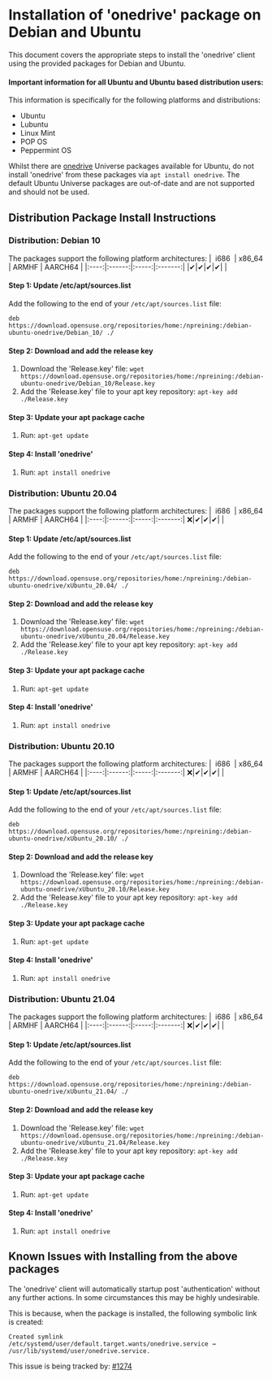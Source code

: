 # Installation of 'onedrive' package on Debian and Ubuntu

This document covers the appropriate steps to install the 'onedrive' client using the provided packages for Debian and Ubuntu.

#### Important information for all Ubuntu and Ubuntu based distribution users:
This information is specifically for the following platforms and distributions:
*   Ubuntu
*   Lubuntu
*   Linux Mint
*   POP OS
*   Peppermint OS

Whilst there are [onedrive](https://packages.ubuntu.com/search?keywords=onedrive&searchon=names&suite=all&section=all) Universe packages available for Ubuntu, do not install 'onedrive' from these packages via `apt install onedrive`. The default Ubuntu Universe packages are out-of-date and are not supported and should not be used.

## Distribution Package Install Instructions

### Distribution: Debian 10
The packages support the following platform architectures:
| &nbsp;i686&nbsp; | x86_64 | ARMHF | AARCH64 |
|:----:|:------:|:-----:|:-------:|
|✔|✔|✔|✔| |

#### Step 1: Update /etc/apt/sources.list
Add the following to the end of your `/etc/apt/sources.list` file:
```text
deb https://download.opensuse.org/repositories/home:/npreining:/debian-ubuntu-onedrive/Debian_10/ ./
```

#### Step 2: Download and add the release key
1.  Download the 'Release.key' file: `wget https://download.opensuse.org/repositories/home:/npreining:/debian-ubuntu-onedrive/Debian_10/Release.key`
2.  Add the 'Release.key' file to your apt key repository: `apt-key add ./Release.key`

#### Step 3: Update your apt package cache
1.  Run: `apt-get update`

#### Step 4: Install 'onedrive'
1.  Run: `apt install onedrive`

### Distribution: Ubuntu 20.04
The packages support the following platform architectures:
| &nbsp;i686&nbsp; | x86_64 | ARMHF | AARCH64 |
|:----:|:------:|:-----:|:-------:|
❌|✔|✔|✔| |

#### Step 1: Update /etc/apt/sources.list
Add the following to the end of your `/etc/apt/sources.list` file:
```text
deb https://download.opensuse.org/repositories/home:/npreining:/debian-ubuntu-onedrive/xUbuntu_20.04/ ./
```

#### Step 2: Download and add the release key
1.  Download the 'Release.key' file: `wget https://download.opensuse.org/repositories/home:/npreining:/debian-ubuntu-onedrive/xUbuntu_20.04/Release.key`
2.  Add the 'Release.key' file to your apt key repository: `apt-key add ./Release.key`

#### Step 3: Update your apt package cache
1.  Run: `apt-get update`

#### Step 4: Install 'onedrive'
1.  Run: `apt install onedrive`

### Distribution: Ubuntu 20.10
The packages support the following platform architectures:
| &nbsp;i686&nbsp; | x86_64 | ARMHF | AARCH64 |
|:----:|:------:|:-----:|:-------:|
❌|✔|✔|✔| |

#### Step 1: Update /etc/apt/sources.list
Add the following to the end of your `/etc/apt/sources.list` file:
```text
deb https://download.opensuse.org/repositories/home:/npreining:/debian-ubuntu-onedrive/xUbuntu_20.10/ ./
```

#### Step 2: Download and add the release key
1.  Download the 'Release.key' file: `wget https://download.opensuse.org/repositories/home:/npreining:/debian-ubuntu-onedrive/xUbuntu_20.10/Release.key`
2.  Add the 'Release.key' file to your apt key repository: `apt-key add ./Release.key`

#### Step 3: Update your apt package cache
1.  Run: `apt-get update`

#### Step 4: Install 'onedrive'
1.  Run: `apt install onedrive`

### Distribution: Ubuntu 21.04
The packages support the following platform architectures:
| &nbsp;i686&nbsp; | x86_64 | ARMHF | AARCH64 |
|:----:|:------:|:-----:|:-------:|
❌|✔|✔|✔| |

#### Step 1: Update /etc/apt/sources.list
Add the following to the end of your `/etc/apt/sources.list` file:
```text
deb https://download.opensuse.org/repositories/home:/npreining:/debian-ubuntu-onedrive/xUbuntu_21.04/ ./
```

#### Step 2: Download and add the release key
1.  Download the 'Release.key' file: `wget https://download.opensuse.org/repositories/home:/npreining:/debian-ubuntu-onedrive/xUbuntu_21.04/Release.key`
2.  Add the 'Release.key' file to your apt key repository: `apt-key add ./Release.key`

#### Step 3: Update your apt package cache
1.  Run: `apt-get update`

#### Step 4: Install 'onedrive'
1.  Run: `apt install onedrive`

## Known Issues with Installing from the above packages
The 'onedrive' client will automatically startup post 'authentication' without any further actions. In some circumstances this may be highly undesirable.

This is because, when the package is installed, the following symbolic link is created:
```text
Created symlink /etc/systemd/user/default.target.wants/onedrive.service → /usr/lib/systemd/user/onedrive.service.
```

This issue is being tracked by: [#1274](https://github.com/abraunegg/onedrive/issues/1274)

